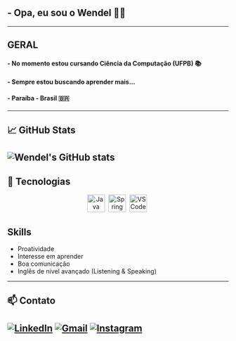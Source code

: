 ## - Opa, eu sou o Wendel 👋🏻 
---
## GERAL
#### - No momento estou cursando Ciência da Computação (UFPB) 📚
#### - Sempre estou buscando aprender mais...
#### - Paraíba - Brasil 🇧🇷
---
## 📈 GitHub Stats
![Wendel's GitHub stats](https://github-readme-stats.vercel.app/api?username=vendelxz&show_icons=true&theme=dracula)
---
## 🚀 Tecnologias
<div align="center">
  <img src="https://cdn.jsdelivr.net/gh/devicons/devicon/icons/java/java-original.svg" title="Java" alt="Java" width="40" height="40"/>&nbsp;
  <img src="https://cdn.jsdelivr.net/gh/devicons/devicon/icons/spring/spring-original.svg" title="Spring Boot" alt="Spring Boot" width="40" height="40"/>&nbsp;
  <img src="https://cdn.jsdelivr.net/gh/devicons/devicon/icons/vscode/vscode-original.svg" title="VS Code" alt="VS Code" width="40" height="40"/>&nbsp;
</div>

## Skills 
- Proatividade
- Interesse em aprender
- Boa comunicação
- Inglês de nível avançado (Listening & Speaking)
---
## 📫 Contato
[![LinkedIn](https://img.shields.io/badge/LinkedIn-blue?style=for-the-badge&logo=linkedin)](https://www.linkedin.com/in/jwend3l)
[![Gmail](https://img.shields.io/badge/Gmail-red?style=for-the-badge&logo=gmail&logoColor=white)](mailto:jwend3l@gmail.com)
[![Instagram](https://img.shields.io/badge/Instagram-E4405F?style=for-the-badge&logo=instagram&logoColor=white)](https://www.instagram.com/jwendeel)
---
